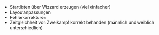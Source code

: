 * Startlisten über Wizzard erzeugen (viel einfacher)
* Layoutanpassungen
* Fehlerkorrekturen
* Zeitgleichheit von Zweikampf korrekt behanden (männlich und weiblich unterschiedlich)
